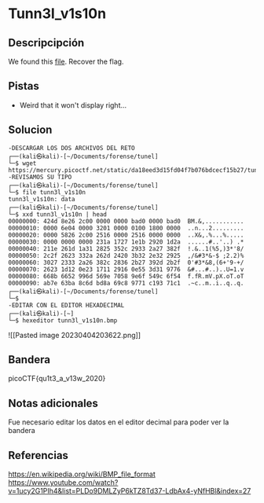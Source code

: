 # Tunn3l_v1s10n
## Descripcipción
We found this [file](https://mercury.picoctf.net/static/da18eed3d15fd04f7b076bdcecf15b27/tunn3l_v1s10n). Recover the flag.
## Pistas
- Weird that it won't display right...
## Solucion
```
-DESCARGAR LOS DOS ARCHIVOS DEL RETO
┌──(kali㉿kali)-[~/Documents/forense/tunel]
└─$ wget https://mercury.picoctf.net/static/da18eed3d15fd04f7b076bdcecf15b27/tunn3l_v1s10n
-REVISAMOS SU TIPO
┌──(kali㉿kali)-[~/Documents/forense/tunel]
└─$ file tunn3l_v1s10n 
tunn3l_v1s10n: data
┌──(kali㉿kali)-[~/Documents/forense/tunel]
└─$ xxd tunn3l_v1s10n | head
00000000: 424d 8e26 2c00 0000 0000 bad0 0000 bad0  BM.&,...........
00000010: 0000 6e04 0000 3201 0000 0100 1800 0000  ..n...2.........
00000020: 0000 5826 2c00 2516 0000 2516 0000 0000  ..X&,.%...%.....
00000030: 0000 0000 0000 231a 1727 1e1b 2920 1d2a  ......#..'..) .*
00000040: 211e 261d 1a31 2825 352c 2933 2a27 382f  !.&..1(%5,)3*'8/
00000050: 2c2f 2623 332a 262d 2420 3b32 2e32 2925  ,/&#3*&-$ ;2.2)%
00000060: 3027 2333 2a26 382c 2836 2b27 392d 2b2f  0'#3*&8,(6+'9-+/
00000070: 2623 1d12 0e23 1711 2916 0e55 3d31 9776  &#...#..)..U=1.v
00000080: 668b 6652 996d 569e 7058 9e6f 549c 6f54  f.fR.mV.pX.oT.oT
00000090: ab7e 63ba 8c6d bd8a 69c8 9771 c193 71c1  .~c..m..i..q..q.
┌──(kali㉿kali)-[~/Documents/forense/tunel]
└─$ 
-EDITAR CON EL EDITOR HEXADECIMAL
┌──(kali㉿kali)-[~]
└─$ hexeditor tunn3l_v1s10n.bmp
```
![[Pasted image 20230404203622.png]]
## Bandera
picoCTF{qu1t3_a_v13w_2020}
## Notas adicionales
Fue necesario editar los datos en el editor decimal para poder ver la bandera
## Referencias
https://en.wikipedia.org/wiki/BMP_file_format
https://www.youtube.com/watch?v=1ucy2G1PIh4&list=PLDo9DMLZyP6kTZ8Td37-LdbAx4-yNfHBl&index=27